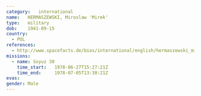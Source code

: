 ```yaml
---
category:	international
name:	HERMASZEWSKI, Miroslaw 'Mirek'
type:	military
dob:	1941-09-15
country:
  - POL
references:
  - http://www.spacefacts.de/bios/international/english/hermaszewski_miroslaw.htm
missions:
  - name: Soyuz 30
    time_start:   1978-06-27T15:27:21Z
    time_end:     1978-07-05T13:30:21Z
evas:
gender:	Male
---
```

